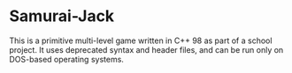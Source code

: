 # Samurai-Jack

This is a primitive multi-level game written in C++ 98 as part of a school project. It uses deprecated syntax and header files, and can be run only on DOS-based operating systems. 
